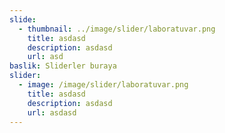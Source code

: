 ```yaml
---
slide:
  - thumbnail: ../image/slider/laboratuvar.png
    title: asdasd
    description: asdasd
    url: asd
baslik: Sliderler buraya
slider:
  - image: /image/slider/laboratuvar.png
    title: asdasd
    description: asdasd
    url: asdasd
---
```

